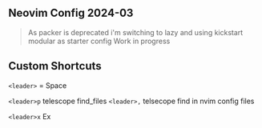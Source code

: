 ## Neovim Config 2024-03

> As packer is deprecated i'm switching to lazy and using kickstart modular as starter config
> Work in progress

## Custom Shortcuts

`<leader>` = Space

`<leader>p` telescope find_files
`<leader>,` telsecope find in nvim config files

`<leader>x` Ex



